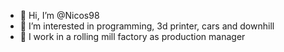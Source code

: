 - 👋 Hi, I’m @Nicos98
- 👀 I’m interested in programming, 3d printer, cars and downhill
- 💞️ I work in a rolling mill factory as production manager

<!---
Nicos98/Nicos98 is a ✨ special ✨ repository because its `README.md` (this file) appears on your GitHub profile.
You can click the Preview link to take a look at your changes.
--->
